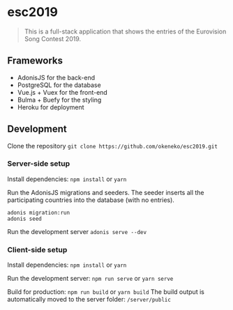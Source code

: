 # esc2019

> This is a full-stack application that shows the entries of the Eurovision Song Contest 2019.

## Frameworks
- AdonisJS for the back-end
- PostgreSQL for the database
- Vue.js + Vuex for the front-end
- Bulma + Buefy for the styling
- Heroku for deployment

## Development

Clone the repository
`git clone https://github.com/okeneko/esc2019.git`

### Server-side setup

Install dependencies:
`npm install`
or
`yarn`

Run the AdonisJS migrations and seeders. The seeder inserts all the participating countries into the database (with no entries).
``` 
adonis migration:run
adonis seed
```

Run the development server
```adonis serve --dev```

### Client-side setup
Install dependencies:
`npm install`
or
`yarn`

Run the development server:
`npm run serve` or `yarn serve`

Build for production: 
`npm run build` or `yarn build`
The build output is automatically moved to the server folder: `/server/public`
